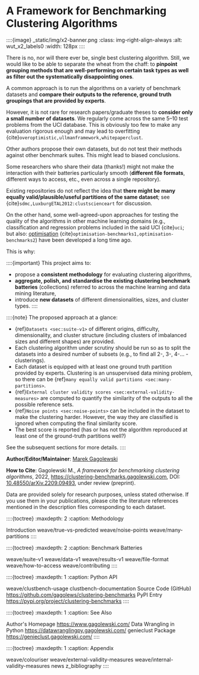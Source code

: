 A Framework for Benchmarking Clustering Algorithms
==================================================

<!--
::::{epigraph}
**Genie finds meaningful clusters and is fast even on large data sets.**
::::
-->

::::{image} _static/img/x2-banner.png
:class: img-right-align-always
:alt: wut_x2_labels0
:width: 128px
::::

There is no, nor will there ever be, single best clustering algorithm.
Still, we would like to be able to separate the wheat from the chaff:
to **pinpoint grouping methods that are well-performing on certain task
types as well as filter out the systematically disappointing ones**.

A common approach is to run the algorithms on a variety of
benchmark datasets and **compare their outputs to the reference,
ground truth groupings that are provided by experts**.



<!--
::::{todo}
TODO: Show some example outputs - plot
::::
-->

However, it is not rare for research papers/graduate theses to **consider
only a small number of datasets**. We regularly come across the same 5–10
test problems from the UCI database. This is obviously too few to
make any evaluation rigorous enough and may lead to
overfitting {cite}`overoptimistic,ullmanframework,whitepaperclust`.

Other authors propose their own datasets, but do not test their methods
against other benchmark suites. This might lead to biased conclusions.

Some researchers who share their data (thanks!) might not make
the interaction with their batteries particularly smooth
(**different file formats**, different ways to access, etc.,
even across a single repository).

Existing repositories do not reflect the idea that **there might be many equally
valid/plausible/useful partitions of the same dataset**;
see {cite}`sdmc,LuxburgETAL2012:clustscienceart` for discussion.

On the other hand,
some well-agreed-upon approaches for testing the quality of the algorithms
in other machine learning domains
(e.g., classification and regression problems included in the said UCI
{cite}`uci`; but also:
[optimisation](https://en.wikipedia.org/wiki/Test_functions_for_optimization)
{cite}`optimisation-benchmarks1,optimisation-benchmarks2`)
have been developed a long time ago.

This is why:

::::{important}
This project aims to:

* propose a **consistent methodology** for evaluating clustering
    algorithms,
* **aggregate, polish, and standardise the existing clustering
    benchmark batteries** (collections) referred to across the machine learning
    and data mining literature,
* introduce **new datasets** of different dimensionalities,
    sizes, and cluster types.
::::


::::{note}
The proposed approach at a glance:

*   {ref}`Datasets <sec:suite-v1>` of different origins,
    difficulty, dimensionality, and cluster structure (including clusters
    of imbalanced sizes and different shapes) are provided.
*   Each clustering algorithm under scrutiny should be run so as
    to split the datasets into a desired number of subsets
    (e.g., to find all 2-, 3-, 4-... -clusterings).
*   Each dataset is equipped with at least one ground truth partition
    provided by experts. Clustering is an unsupervised data mining
    problem, so there can be
    {ref}`many equally valid partitions <sec:many-partitions>`.
*   {ref}`External cluster validity scores <sec:external-validity-measures>`
    are computed to quantify the similarity of the outputs to all the
    possible reference sets.
*   {ref}`Noise points <sec:noise-points>` can be included in the dataset
    to make the clustering harder. However, the way they are classified
    is ignored when computing the final similarity score.
*   The best score is reported (has or has not the algorithm
    reproduced at least one of the ground-truth partitions well?)

See the subsequent sections for more details.
::::



**Author/Editor/Maintainer**:
[Marek Gagolewski](https://www.gagolewski.com)

**How to Cite**:
Gagolewski M., *A framework for benchmarking clustering algorithms*,
2022, <https://clustering-benchmarks.gagolewski.com>,
DOI: [10.48550/arXiv.2209.09493](https://doi.org/10.48550/arXiv.2209.09493),
under review (preprint).

Data are provided solely for research purposes, unless stated otherwise.
If you use them in your publications, please cite the literature
references mentioned in the description files corresponding
to each dataset.


::::{toctree}
:maxdepth: 2
:caption: Methodology

Introduction <self>
weave/true-vs-predicted
weave/noise-points
weave/many-partitions
::::


::::{toctree}
:maxdepth: 2
:caption: Benchmark Batteries

weave/suite-v1
weave/data-v1
weave/results-v1
weave/file-format
weave/how-to-access
weave/contributing
::::

::::{toctree}
:maxdepth: 1
:caption: Python API

weave/clustbench-usage
clustbench-documentation
Source Code (GitHub) <https://github.com/gagolews/clustering-benchmarks>
PyPI Entry <https://pypi.org/project/clustering-benchmarks>
::::


::::{toctree}
:maxdepth: 1
:caption: See Also

Author's Homepage <https://www.gagolewski.com/>
Data Wrangling in Python <https://datawranglingpy.gagolewski.com/>
genieclust Package <https://genieclust.gagolewski.com/>
::::


::::{toctree}
:maxdepth: 1
:caption: Appendix

weave/colouriser
weave/external-validity-measures
weave/internal-validity-measures
news
z_bibliography
::::
